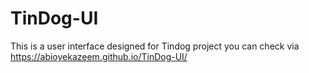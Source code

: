 # TinDog-UI
This is a user interface designed for Tindog project
you can check via https://abioyekazeem.github.io/TinDog-UI/
 
